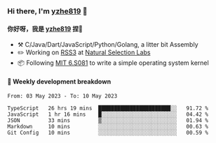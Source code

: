 ### Hi there, I'm [yzhe819](https://github.com/yzhe819) 👋

#### 你好呀，我是 [yzhe819](https://github.com/yzhe819) 捏👋

- :hammer_and_pick: C/Java/Dart/JavaScript/Python/Golang, a litter bit Assembly
- :pencil2: Working on [RSS3](https://github.com/NaturalSelectionLabs/RSS3) at [Natural Selection Labs](https://github.com/NaturalSelectionLabs)
- 📦 Following [MIT 6.S081](https://pdos.csail.mit.edu/6.S081/2020/) to write a simple operating system kernel



#### 📝 Weekly development breakdown

<!--START_SECTION:waka-->

```text
From: 03 May 2023 - To: 10 May 2023

TypeScript   26 hrs 19 mins  ███████████████████████░░   91.72 %
JavaScript   1 hr 16 mins    █░░░░░░░░░░░░░░░░░░░░░░░░   04.42 %
JSON         33 mins         ▒░░░░░░░░░░░░░░░░░░░░░░░░   01.94 %
Markdown     10 mins         ░░░░░░░░░░░░░░░░░░░░░░░░░   00.63 %
Git Config   10 mins         ░░░░░░░░░░░░░░░░░░░░░░░░░   00.59 %
```

<!--END_SECTION:waka-->



